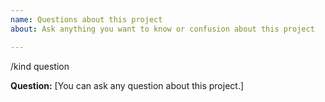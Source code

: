 ```yaml
---
name: Questions about this project
about: Ask anything you want to know or confusion about this project

---
```


/kind question

**Question:**
[You can ask any question about this project.]
